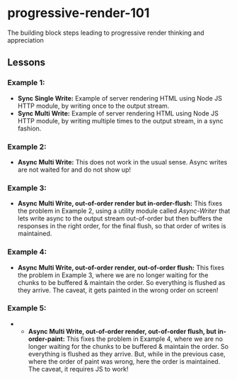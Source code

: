 # progressive-render-101
The building block steps leading to progressive render thinking and appreciation

## Lessons

### Example 1:
- **Sync Single Write:** Example of server rendering HTML using Node JS HTTP module, by writing once to the output stream.
- **Sync Multi Write:** Example of server rendering HTML using Node JS HTTP module, by writing multiple times to the output stream, in a sync fashion.

### Example 2:
- **Async Multi Write:** This does not work in the usual sense. Async writes are not waited for and do not show up!

### Example 3:
- **Async Multi Write, out-of-order render but in-order-flush:** This fixes the problem in Example 2, using a utility module called _Async-Writer_ that lets write async to the output stream out-of-order but then buffers the responses in the right order, for the final flush, so that order of writes is maintained.

### Example 4:
- **Async Multi Write, out-of-order render, out-of-order flush:** This fixes the problem in Example 3, where we are no longer waiting for the chunks to be buffered & maintain the order. So everything is flushed as they arrive. The caveat, it gets painted in the wrong order on screen!

### Example 5:
- - **Async Multi Write, out-of-order render, out-of-order flush, but in-order-paint:** This fixes the problem in Example 4, where we are no longer waiting for the chunks to be buffered & maintain the order. So everything is flushed as they arrive. But, while in the previous case, where the order of paint was wrong, here the order is maintained. The caveat, it requires JS to work!
